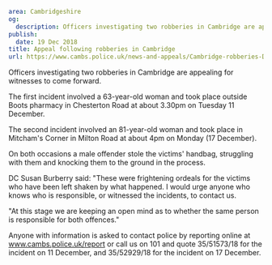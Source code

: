 ```yaml
area: Cambridgeshire
og:
  description: Officers investigating two robberies in Cambridge are appealing for witnesses to come forward.
publish:
  date: 19 Dec 2018
title: Appeal following robberies in Cambridge
url: https://www.cambs.police.uk/news-and-appeals/Cambridge-robberies-December2018
```

Officers investigating two robberies in Cambridge are appealing for witnesses to come forward.

The first incident involved a 63-year-old woman and took place outside Boots pharmacy in Chesterton Road at about 3.30pm on Tuesday 11 December.

The second incident involved an 81-year-old woman and took place in Mitcham's Corner in Milton Road at about 4pm on Monday (17 December).

On both occasions a male offender stole the victims' handbag, struggling with them and knocking them to the ground in the process.

DC Susan Burberry said: "These were frightening ordeals for the victims who have been left shaken by what happened. I would urge anyone who knows who is responsible, or witnessed the incidents, to contact us.

"At this stage we are keeping an open mind as to whether the same person is responsible for both offences."

Anyone with information is asked to contact police by reporting online at www.cambs.police.uk/report or call us on 101 and quote 35/51573/18 for the incident on 11 December, and 35/52929/18 for the incident on 17 December.
